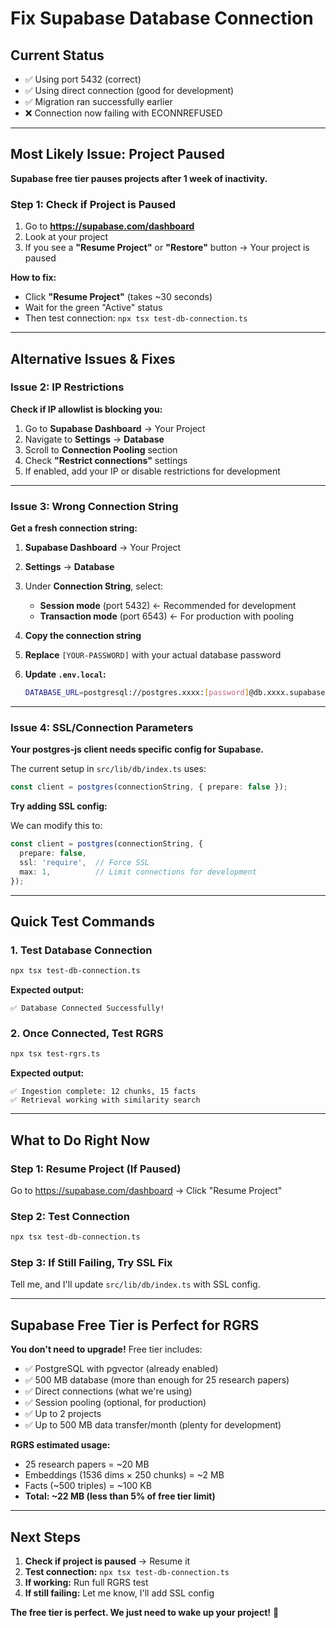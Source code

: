 # Fix Supabase Database Connection

## Current Status
- ✅ Using port 5432 (correct)
- ✅ Using direct connection (good for development)
- ✅ Migration ran successfully earlier
- ❌ Connection now failing with ECONNREFUSED

---

## Most Likely Issue: Project Paused

**Supabase free tier pauses projects after 1 week of inactivity.**

### Step 1: Check if Project is Paused

1. Go to **https://supabase.com/dashboard**
2. Look at your project
3. If you see a **"Resume Project"** or **"Restore"** button → Your project is paused

**How to fix:**
- Click **"Resume Project"** (takes ~30 seconds)
- Wait for the green "Active" status
- Then test connection: `npx tsx test-db-connection.ts`

---

## Alternative Issues & Fixes

### Issue 2: IP Restrictions

**Check if IP allowlist is blocking you:**

1. Go to **Supabase Dashboard** → Your Project
2. Navigate to **Settings** → **Database**
3. Scroll to **Connection Pooling** section
4. Check **"Restrict connections"** settings
5. If enabled, add your IP or disable restrictions for development

---

### Issue 3: Wrong Connection String

**Get a fresh connection string:**

1. **Supabase Dashboard** → Your Project
2. **Settings** → **Database**
3. Under **Connection String**, select:
   - **Session mode** (port 5432) ← Recommended for development
   - **Transaction mode** (port 6543) ← For production with pooling

4. **Copy the connection string**
5. **Replace** `[YOUR-PASSWORD]` with your actual database password
6. **Update `.env.local`:**
   ```bash
   DATABASE_URL=postgresql://postgres.xxxx:[password]@db.xxxx.supabase.co:5432/postgres
   ```

---

### Issue 4: SSL/Connection Parameters

**Your postgres-js client needs specific config for Supabase.**

The current setup in `src/lib/db/index.ts` uses:
```typescript
const client = postgres(connectionString, { prepare: false });
```

**Try adding SSL config:**

We can modify this to:
```typescript
const client = postgres(connectionString, { 
  prepare: false,
  ssl: 'require',  // Force SSL
  max: 1,          // Limit connections for development
});
```

---

## Quick Test Commands

### 1. Test Database Connection
```bash
npx tsx test-db-connection.ts
```

**Expected output:**
```
✅ Database Connected Successfully!
```

### 2. Once Connected, Test RGRS
```bash
npx tsx test-rgrs.ts
```

**Expected output:**
```
✅ Ingestion complete: 12 chunks, 15 facts
✅ Retrieval working with similarity search
```

---

## What to Do Right Now

### Step 1: Resume Project (If Paused)
Go to https://supabase.com/dashboard → Click "Resume Project"

### Step 2: Test Connection
```bash
npx tsx test-db-connection.ts
```

### Step 3: If Still Failing, Try SSL Fix
Tell me, and I'll update `src/lib/db/index.ts` with SSL config.

---

## Supabase Free Tier is Perfect for RGRS

**You don't need to upgrade!** Free tier includes:
- ✅ PostgreSQL with pgvector (already enabled)
- ✅ 500 MB database (more than enough for 25 research papers)
- ✅ Direct connections (what we're using)
- ✅ Session pooling (optional, for production)
- ✅ Up to 2 projects
- ✅ Up to 500 MB data transfer/month (plenty for development)

**RGRS estimated usage:**
- 25 research papers = ~20 MB
- Embeddings (1536 dims × 250 chunks) = ~2 MB
- Facts (~500 triples) = ~100 KB
- **Total: ~22 MB (less than 5% of free tier limit)**

---

## Next Steps

1. **Check if project is paused** → Resume it
2. **Test connection:** `npx tsx test-db-connection.ts`
3. **If working:** Run full RGRS test
4. **If still failing:** Let me know, I'll add SSL config

**The free tier is perfect. We just need to wake up your project!** 🚀

